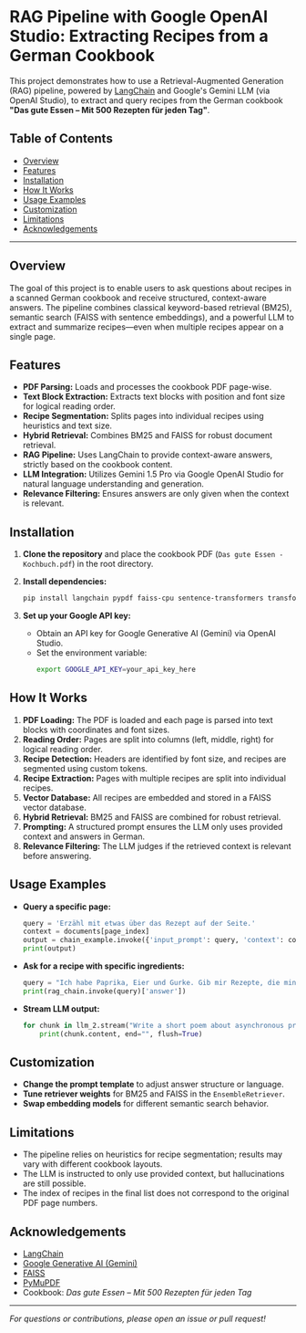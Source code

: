 # RAG Pipeline with Google OpenAI Studio: Extracting Recipes from a German Cookbook

This project demonstrates how to use a Retrieval-Augmented Generation (RAG) pipeline, powered by [LangChain](https://github.com/langchain-ai/langchain) and Google's Gemini LLM (via OpenAI Studio), to extract and query recipes from the German cookbook **"Das gute Essen – Mit 500 Rezepten für jeden Tag"**.

## Table of Contents

- [Overview](#overview)
- [Features](#features)
- [Installation](#installation)
- [How It Works](#how-it-works)
- [Usage Examples](#usage-examples)
- [Customization](#customization)
- [Limitations](#limitations)
- [Acknowledgements](#acknowledgements)

---

## Overview

The goal of this project is to enable users to ask questions about recipes in a scanned German cookbook and receive structured, context-aware answers. The pipeline combines classical keyword-based retrieval (BM25), semantic search (FAISS with sentence embeddings), and a powerful LLM to extract and summarize recipes—even when multiple recipes appear on a single page.

## Features

- **PDF Parsing:** Loads and processes the cookbook PDF page-wise.
- **Text Block Extraction:** Extracts text blocks with position and font size for logical reading order.
- **Recipe Segmentation:** Splits pages into individual recipes using heuristics and text size.
- **Hybrid Retrieval:** Combines BM25 and FAISS for robust document retrieval.
- **RAG Pipeline:** Uses LangChain to provide context-aware answers, strictly based on the cookbook content.
- **LLM Integration:** Utilizes Gemini 1.5 Pro via Google OpenAI Studio for natural language understanding and generation.
- **Relevance Filtering:** Ensures answers are only given when the context is relevant.

## Installation

1. **Clone the repository** and place the cookbook PDF (`Das gute Essen - Kochbuch.pdf`) in the root directory.

2. **Install dependencies:**
    ```sh
    pip install langchain pypdf faiss-cpu sentence-transformers transformers langchain-community langchain_google_genai PyMuPDF rank_bm25 matplotlib pillow
    ```

3. **Set up your Google API key:**
    - Obtain an API key for Google Generative AI (Gemini) via OpenAI Studio.
    - Set the environment variable:
      ```sh
      export GOOGLE_API_KEY=your_api_key_here
      ```

## How It Works

1. **PDF Loading:** The PDF is loaded and each page is parsed into text blocks with coordinates and font sizes.
2. **Reading Order:** Pages are split into columns (left, middle, right) for logical reading order.
3. **Recipe Detection:** Headers are identified by font size, and recipes are segmented using custom tokens.
4. **Recipe Extraction:** Pages with multiple recipes are split into individual recipes.
5. **Vector Database:** All recipes are embedded and stored in a FAISS vector database.
6. **Hybrid Retrieval:** BM25 and FAISS are combined for robust retrieval.
7. **Prompting:** A structured prompt ensures the LLM only uses provided context and answers in German.
8. **Relevance Filtering:** The LLM judges if the retrieved context is relevant before answering.

## Usage Examples

- **Query a specific page:**
    ```python
    query = 'Erzähl mit etwas über das Rezept auf der Seite.'
    context = documents[page_index]
    output = chain_example.invoke({'input_prompt': query, 'context': context}).content
    print(output)
    ```

- **Ask for a recipe with specific ingredients:**
    ```python
    query = "Ich habe Paprika, Eier und Gurke. Gib mir Rezepte, die mindestens zwei davon enthalten."
    print(rag_chain.invoke(query)['answer'])
    ```

- **Stream LLM output:**
    ```python
    for chunk in llm_2.stream("Write a short poem about asynchronous programming."):
        print(chunk.content, end="", flush=True)
    ```

## Customization

- **Change the prompt template** to adjust answer structure or language.
- **Tune retriever weights** for BM25 and FAISS in the `EnsembleRetriever`.
- **Swap embedding models** for different semantic search behavior.

## Limitations

- The pipeline relies on heuristics for recipe segmentation; results may vary with different cookbook layouts.
- The LLM is instructed to only use provided context, but hallucinations are still possible.
- The index of recipes in the final list does not correspond to the original PDF page numbers.

## Acknowledgements

- [LangChain](https://github.com/langchain-ai/langchain)
- [Google Generative AI (Gemini)](https://ai.google.dev/)
- [FAISS](https://github.com/facebookresearch/faiss)
- [PyMuPDF](https://github.com/pymupdf/PyMuPDF)
- Cookbook: *Das gute Essen – Mit 500 Rezepten für jeden Tag*

---

*For questions or contributions, please open an issue or pull request!*
